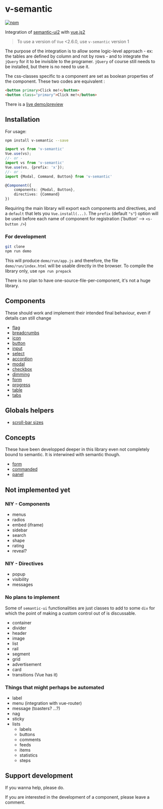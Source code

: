 # v-semantic

[![npm](https://img.shields.io/npm/v/v-semantic.svg)](https://www.npmjs.com/package/v-semantic)

Integration of [semantic-ui2](https://semantic-ui.com) with [vue.js2](https://vuejs.org/)

> To use a version of `Vue` <2.6.0, use `v-semantic` version 1

The purpose of the integration is to allow some logic-level approach - ex: the tables are defined by column and not by rows - and to integrate the `jQuery` for it to be invisible to the programer. `jQuery` of course still needs to be installed, but there is no need to use it.

The css-classes specific to a component are set as boolean properties of the component. These two codes are equivalent :

```html
<button primary>Click me!</button>
<button class="primary">Click me!</button>
```
<!-- https://rawcdn.githack.com/eddow/v-semantic/master/demo/run/index.html#/ -->
There is a [live demo/preview](https://www.gitcdn.xyz/cdn/eddow/v-semantic/78d011372985bf06320a48d55f317dc9f6839327/demo/run/index.html#/)

## Installation

For usage:

```sh
npm install v-semantic --save
```

```typescript
import vs from 'v-semantic'
Vue.use(vs);
//- or -
import vs from 'v-semantic'
Vue.use(vs, {prefix: 'x'});
//- or -
import {Modal, Command, Button} from 'v-semantic'

@Component({
    components: {Modal, Button},
    directives: {Command}
})
```

Requiring the main library will export each components and directives, and a `default` that lets you `Vue.install(...)`.
The `prefix` (default `"s"`) option will be used before each name of component for registration ('button' --> `<s-button />`)

### For development

```sh
git clone
npm run demo
```

This will produce `demo/run/app.js` and therefore, the file `demo/run/index.html` will be usable directly in the browser. To compile the library only, use `npm run prepack`

There is no plan to have one-source-file-per-component, it's not a huge library.

## Components

These should work and implement their intended final behaviour, even if details can still change

- [flag](./docs/components/flag.md)
- [breadcrumbs](./docs/components/breadcrumbs.md)
- [icon](./docs/components/icon.md)
- [button](./docs/components/button.md)
- [input](./docs/components/input.md)
- [select](./docs/components/select.md)
- [accordion](./docs/components/accordion.md)
- [modal](./docs/components/modal.md)
- [checkbox](./docs/components/checkbox.md)
- [dimming](./docs/components/dimm.md)
- [form](./docs/components/form.md)
- [progress](./docs/components/progress.md)
- [table](./docs/components/table.md)
- [tabs](./docs/components/tabs.md)

## Globals helpers

- [scroll-bar sizes](./docs/globals/scrollbar.md)

## Concepts

These have been developped deeper in this library even not completely bound to semantic. It is interwined with semantic though.

- [form](./docs/concepts/form.md)
- [commanded](./docs/concepts/commanded.md)
- [panel](./docs/concepts/panel.md)

## Not implemented yet

### NIY - Components

- menus
- radios
- embed (iframe)
- sidebar
- search
- shape
- rating
- reveal?

### NIY - Directives

- popup
- visibility
- messages

### No plans to implement

Some of `semantic-ui` functionalities are just classes to add to some `div` for which the point of making a custom control out of is discussable.

- container
- divider
- header
- image
- list
- rail
- segment
- grid
- advertisement
- card
- transitions (Vue has it)

### Things that might perhaps be automated

- label
- menu (integration with vue-router)
- message (toasters? ...?)
- nag
- sticky
- lists
  - labels
  - buttons
  - comments
  - feeds
  - items
  - statistics
  - steps

## Support development

If you wanna help, please do.

If you are interested in the development of a component, please leave a comment.